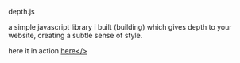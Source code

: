 depth.js

a simple javascript library i built (building) which gives depth to your website, creating a subtle sense of style.

here it in action <a href="http://www.benmcphail.com/profile/fun/depth">here</>